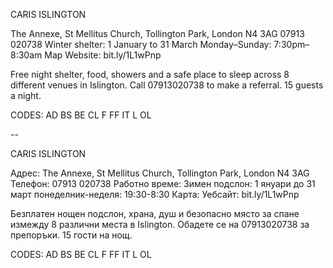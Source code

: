 CARIS ISLINGTON

The Annexe, St Mellitus Church, Tollington Park, London N4 3AG
07913 020738
Winter shelter:
1 January to 31 March
Monday–Sunday: 7:30pm–8:30am
Map   Website: bit.ly/1L1wPnp

Free night shelter, food, showers and a safe place to sleep across 8 different venues in Islington. Call 07913020738 to make a referral. 15 guests a night.

CODES: AD BS BE CL F FF IT L OL

--

CARIS ISLINGTON

Адрес: The Annexe, St Mellitus Church, Tollington Park, London N4 3AG
Телефон: 07913 020738
Работно време:
Зимен подслон:
1 януари до 31 март
понеделник-неделя: 19:30-8:30
Карта: Уебсайт: bit.ly/1L1wPnp

Безплатен нощен подслон, храна, душ и безопасно място за спане измежду 8 различни места в Islington. Обадете се на 07913020738 за препоръки. 15 гости на нощ.

CODES: AD BS BE CL F FF IT L OL